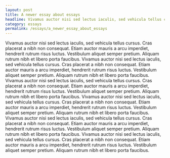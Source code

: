 ```yaml
---
layout: post
title: A newer essay about essays
headline: Vivamus auctor nisi sed lectus iaculis, sed vehicula tellus cursus. Cras placerat a nibh non consequat. Etiam auctor mauris a arcu imperdiet, hendrerit rutrum risus luctus. Vestibulum aliquet semper pretium. Aliquam rutrum nibh et libero porta faucibus. 
category: essays
permalink: /essays/a_newer_essay_about_essays
---
```


Vivamus auctor nisi sed lectus iaculis, sed vehicula tellus cursus. Cras placerat a nibh non consequat. Etiam auctor mauris a arcu imperdiet, hendrerit rutrum risus luctus. Vestibulum aliquet semper pretium. Aliquam rutrum nibh et libero porta faucibus. 
Vivamus auctor nisi sed lectus iaculis, sed vehicula tellus cursus. Cras placerat a nibh non consequat. Etiam auctor mauris a arcu imperdiet, hendrerit rutrum risus luctus. Vestibulum aliquet semper pretium. Aliquam rutrum nibh et libero porta faucibus. 
Vivamus auctor nisi sed lectus iaculis, sed vehicula tellus cursus. Cras placerat a nibh non consequat. Etiam auctor mauris a arcu imperdiet, hendrerit rutrum risus luctus. Vestibulum aliquet semper pretium. Aliquam rutrum nibh et libero porta faucibus. 
Vivamus auctor nisi sed lectus iaculis, sed vehicula tellus cursus. Cras placerat a nibh non consequat. Etiam auctor mauris a arcu imperdiet, hendrerit rutrum risus luctus. Vestibulum aliquet semper pretium. Aliquam rutrum nibh et libero porta faucibus. 
Vivamus auctor nisi sed lectus iaculis, sed vehicula tellus cursus. Cras placerat a nibh non consequat. Etiam auctor mauris a arcu imperdiet, hendrerit rutrum risus luctus. Vestibulum aliquet semper pretium. Aliquam rutrum nibh et libero porta faucibus. 
Vivamus auctor nisi sed lectus iaculis, sed vehicula tellus cursus. Cras placerat a nibh non consequat. Etiam auctor mauris a arcu imperdiet, hendrerit rutrum risus luctus. Vestibulum aliquet semper pretium. Aliquam rutrum nibh et libero porta faucibus. 
